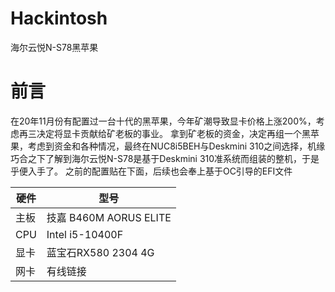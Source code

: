 # Hackintosh
海尔云悦N-S78黑苹果


# 前言 
在20年11月份有配置过一台十代的黑苹果，今年矿潮导致显卡价格上涨200%，考虑再三决定将显卡贡献给矿老板的事业。
拿到矿老板的资金，决定再组一个黑苹果，考虑到资金和各种情况，最终在NUC8i5BEH与Deskmini 310之间选择，机缘巧合之下了解到海尔云悦N-S78是基于Deskmini 310准系统而组装的整机，于是乎便入手了。
之前的配置贴在下面，后续也会奉上基于OC引导的EFI文件

硬件 | 型号
------------ | -------------
主板 | 技嘉 B460M AORUS ELITE
CPU | Intel i5-10400F
显卡 | 蓝宝石RX580 2304 4G
网卡 | 有线链接

